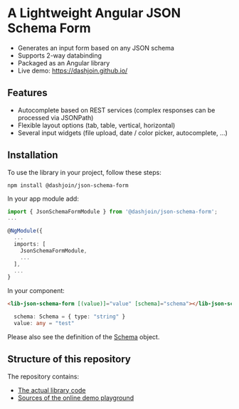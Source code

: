 # A Lightweight Angular JSON Schema Form

* Generates an input form based on any JSON schema
* Supports 2-way databinding
* Packaged as an Angular library
* Live demo: https://dashjoin.github.io/

## Features

* Autocomplete based on REST services (complex responses can be processed via JSONPath)
* Flexible layout options (tab, table, vertical, horizontal)
* Several input widgets (file upload, date / color picker, autocomplete, ...)

## Installation

To use the library in your project, follow these steps:

```shell
npm install @dashjoin/json-schema-form
```

In your app module add:

```typescript
import { JsonSchemaFormModule } from '@dashjoin/json-schema-form';
...

@NgModule({
  ...
  imports: [
    JsonSchemaFormModule,
    ...
  ],
  ...
}
```

In your component:

```html
<lib-json-schema-form [(value)]="value" [schema]="schema"></lib-json-schema-form>
```

```typescript
  schema: Schema = { type: "string" }
  value: any = "test"
```

Please also see the definition of the [Schema](https://github.com/dashjoin/json-schema-form/blob/master/projects/dashjoin/json-schema-form/src/lib/schema.ts) object.

## Structure of this repository

The repository contains:

* [The actual library code](https://github.com/dashjoin/json-schema-form/tree/master/projects/dashjoin/json-schema-form/src/lib)
* [Sources of the online demo playground](https://github.com/dashjoin/json-schema-form/tree/master/src/app)

